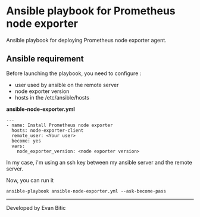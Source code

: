 # Ansible playbook for Prometheus node exporter

Ansible playbook for deploying Prometheus node exporter agent.

## Ansible requirement

Before launching the playbook, you need to configure :
- user used by ansible on the remote server
- node exporter version
- hosts in the /etc/ansible/hosts

**ansible-node-exporter.yml**
```
---
- name: Install Prometheus node exporter
  hosts: node-exporter-client
  remote_user: <Your user>
  become: yes
  vars:
    node_exporter_version: <node exporter version>
```

In my case, i'm using an ssh key between my ansible server and the remote server.

Now, you can run it
```
ansible-playbook ansible-node-exporter.yml --ask-become-pass
```

---

Developed by Evan Bitic

